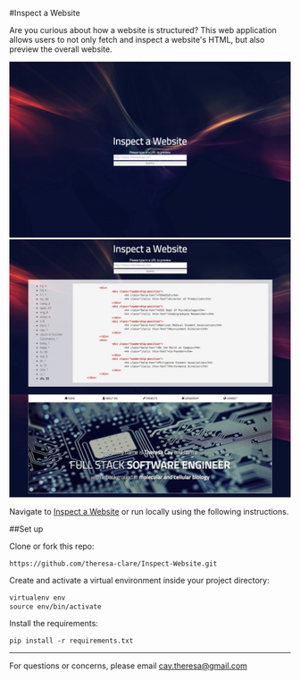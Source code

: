 #Inspect a Website

Are you curious about how a website is structured? This web application allows users to not only fetch and inspect a website's HTML, but also preview the overall website.

![image](/static/homepage.png)
![image](/static/results.png)

Navigate to [Inspect a Website](http://www.inspectawebsite.com/) or run locally using the following instructions.

##Set up

Clone or fork this repo:

```
https://github.com/theresa-clare/Inspect-Website.git
```

Create and activate a virtual environment inside your project directory:

```
virtualenv env
source env/bin/activate
```

Install the requirements:

```
pip install -r requirements.txt
```

---

For questions or concerns, please email [cay.theresa@gmail.com](mailto:cay.theresa@gmail.com)
